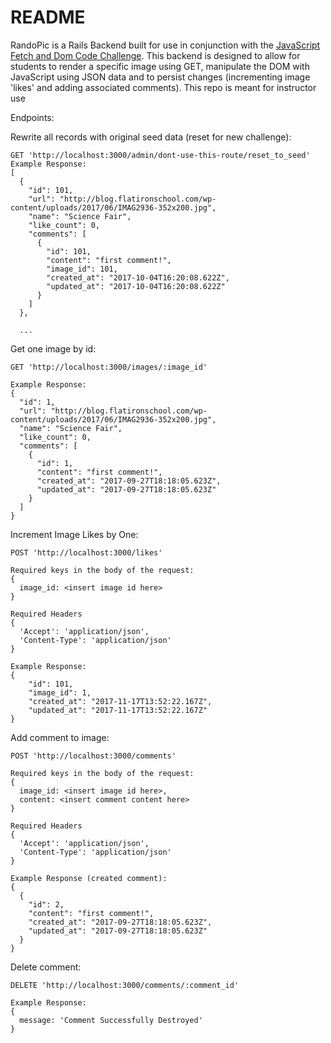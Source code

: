 # README

RandoPic is a Rails Backend built for use in conjunction with the [JavaScript Fetch and Dom Code Challenge](https://github.com/learn-co-curriculum/javascript-code-challenge-fetch-and-dom).  This backend is designed to allow for students to render a specific image using GET, manipulate the DOM with JavaScript using JSON data and to persist changes (incrementing image 'likes' and adding associated comments).  This repo is meant for instructor use

Endpoints:

Rewrite all records with original seed data (reset for new challenge):
```
GET 'http://localhost:3000/admin/dont-use-this-route/reset_to_seed'
Example Response:
[
  {
    "id": 101,
    "url": "http://blog.flatironschool.com/wp-content/uploads/2017/06/IMAG2936-352x200.jpg",
    "name": "Science Fair",
    "like_count": 0,
    "comments": [
      {
        "id": 101,
        "content": "first comment!",
        "image_id": 101,
        "created_at": "2017-10-04T16:20:08.622Z",
        "updated_at": "2017-10-04T16:20:08.622Z"
      }
    ]
  },

  ...
```

Get one image by id:
```
GET 'http://localhost:3000/images/:image_id'

Example Response:
{
  "id": 1,
  "url": "http://blog.flatironschool.com/wp-content/uploads/2017/06/IMAG2936-352x200.jpg",
  "name": "Science Fair",
  "like_count": 0,
  "comments": [
    {
      "id": 1,
      "content": "first comment!",
      "created_at": "2017-09-27T18:18:05.623Z",
      "updated_at": "2017-09-27T18:18:05.623Z"
    }
  ]
}
```

Increment Image Likes by One:
```
POST 'http://localhost:3000/likes'

Required keys in the body of the request:
{
  image_id: <insert image id here>
}

Required Headers
{
  'Accept': 'application/json',
  'Content-Type': 'application/json'
}

Example Response:
{
    "id": 101,
    "image_id": 1,
    "created_at": "2017-11-17T13:52:22.167Z",
    "updated_at": "2017-11-17T13:52:22.167Z"
}
```
Add comment to image:
```
POST 'http://localhost:3000/comments'

Required keys in the body of the request:
{
  image_id: <insert image id here>,
  content: <insert comment content here>
}

Required Headers
{
  'Accept': 'application/json',
  'Content-Type': 'application/json'
}

Example Response (created comment):
{
  {
    "id": 2,
    "content": "first comment!",
    "created_at": "2017-09-27T18:18:05.623Z",
    "updated_at": "2017-09-27T18:18:05.623Z"
  }
}
```

Delete comment:
```
DELETE 'http://localhost:3000/comments/:comment_id'

Example Response:
{
  message: 'Comment Successfully Destroyed'
}
```
